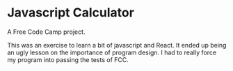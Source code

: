 # Javascript Calculator

A Free Code Camp project.

This was an exercise to learn a bit of javascript and React. It ended up being an ugly lesson on the importance of program design. I had to really force my program into passing the tests of FCC.
